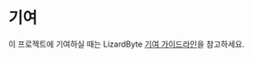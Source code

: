 # 기여

이 프로젝트에 기여하실 때는 LizardByte
[기여 가이드라인](https://docs.lizardbyte.dev/latest/developers/contributing.html)을 참고하세요.
